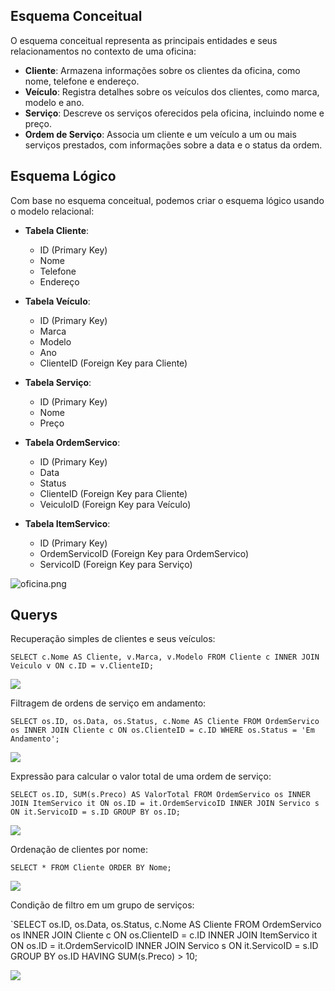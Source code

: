 ## Esquema Conceitual

O esquema conceitual representa as principais entidades e seus relacionamentos no contexto de uma oficina:

- **Cliente**: Armazena informações sobre os clientes da oficina, como nome, telefone e endereço.
- **Veículo**: Registra detalhes sobre os veículos dos clientes, como marca, modelo e ano.
- **Serviço**: Descreve os serviços oferecidos pela oficina, incluindo nome e preço.
- **Ordem de Serviço**: Associa um cliente e um veículo a um ou mais serviços prestados, com informações sobre a data e o status da ordem.

## Esquema Lógico

Com base no esquema conceitual, podemos criar o esquema lógico usando o modelo relacional:

- **Tabela Cliente**:
  
  - ID (Primary Key)
  - Nome
  - Telefone
  - Endereço

- **Tabela Veículo**:
  
  - ID (Primary Key)
  - Marca
  - Modelo
  - Ano
  - ClienteID (Foreign Key para Cliente)

- **Tabela Serviço**:
  
  - ID (Primary Key)
  - Nome
  - Preço

- **Tabela OrdemServico**:
  
  - ID (Primary Key)
  - Data
  - Status
  - ClienteID (Foreign Key para Cliente)
  - VeiculoID (Foreign Key para Veículo)

- **Tabela ItemServico**:
  
  - ID (Primary Key)
  - OrdemServicoID (Foreign Key para OrdemServico)
  - ServicoID (Foreign Key para Serviço)

![oficina.png](D:\Git%20Repositorios\SQL-Dio-Challenge\oficina.png)



## Querys

Recuperação simples de clientes e seus veículos:

`SELECT c.Nome AS Cliente, v.Marca, v.Modelo
FROM Cliente c
INNER JOIN Veiculo v ON c.ID = v.ClienteID;`

![](D:\Git%20Repositorios\SQL-Dio-Challenge\img\5.png)

Filtragem de ordens de serviço em andamento:

`SELECT os.ID, os.Data, os.Status, c.Nome AS Cliente
FROM OrdemServico os
INNER JOIN Cliente c ON os.ClienteID = c.ID
WHERE os.Status = 'Em Andamento';`

![](C:\Users\Raquel\AppData\Roaming\marktext\images\2023-08-29-17-59-15-image.png)

Expressão para calcular o valor total de uma ordem de serviço:

`SELECT os.ID, SUM(s.Preco) AS ValorTotal
FROM OrdemServico os
INNER JOIN ItemServico it ON os.ID = it.OrdemServicoID
INNER JOIN Servico s ON it.ServicoID = s.ID
GROUP BY os.ID;`

![](C:\Users\Raquel\AppData\Roaming\marktext\images\2023-08-29-18-00-53-image.png)

Ordenação de clientes por nome:

`SELECT * FROM Cliente
ORDER BY Nome;`

![](C:\Users\Raquel\AppData\Roaming\marktext\images\2023-08-29-18-03-09-image.png)



Condição de filtro em um grupo de serviços:

`SELECT os.ID, os.Data, os.Status, c.Nome AS Cliente
FROM OrdemServico os
INNER JOIN Cliente c ON os.ClienteID = c.ID
INNER JOIN ItemServico it ON os.ID = it.OrdemServicoID
INNER JOIN Servico s ON it.ServicoID = s.ID
GROUP BY os.ID
HAVING SUM(s.Preco) > 10;

![](D:\Git%20Repositorios\SQL-Dio-Challenge\img\9.png)


















